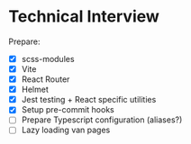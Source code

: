 # Technical Interview

Prepare:

* [x] scss-modules
* [x] Vite
* [x] React Router
* [x] Helmet
* [x] Jest testing + React specific utilities
* [x] Setup pre-commit hooks
* [ ] Prepare Typescript configuration (aliases?)
* [ ] Lazy loading van pages
